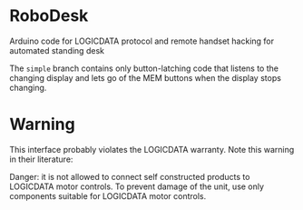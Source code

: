 # RoboDesk
Arduino code for LOGICDATA protocol and remote handset hacking for automated standing desk

The `simple` branch contains only button-latching code that listens to the changing display and lets go of the MEM buttons when the display stops changing.

# Warning
This interface probably violates the LOGICDATA warranty.  Note this warning in their literature:

Danger: it is not allowed to connect self constructed products to
LOGICDATA motor controls. To prevent damage of the unit, use only
components suitable for LOGICDATA motor controls.
